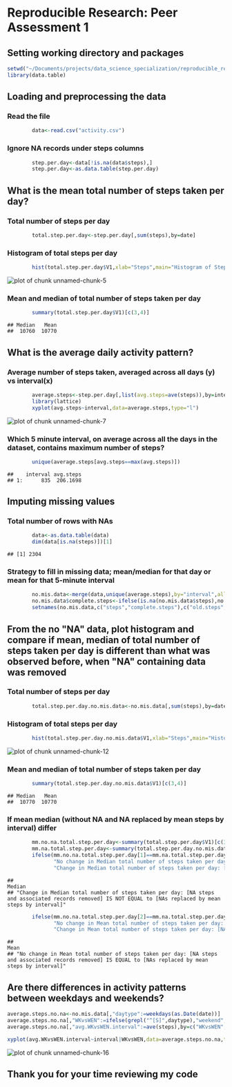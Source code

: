 Reproducible Research: Peer Assessment 1
========================================================

## Setting working directory and packages

```r
setwd("~/Documents/projects/data_science_specialization/reproducible_research/")
library(data.table)
```

## Loading and preprocessing the data
### Read the file

```r
        data<-read.csv("activity.csv")
```
### Ignore NA records under steps columns

```r
        step.per.day<-data[!is.na(data$steps),]
        step.per.day<-as.data.table(step.per.day)
```

## What is the mean total number of steps taken per day?
### Total number of steps per day

```r
        total.step.per.day<-step.per.day[,sum(steps),by=date]
```
### Histogram of total steps per day

```r
        hist(total.step.per.day$V1,xlab="Steps",main="Histogram of Steps per day")
```

![plot of chunk unnamed-chunk-5](figure/unnamed-chunk-5-1.png) 
### Mean and median of total number of steps taken per day

```r
        summary(total.step.per.day$V1)[c(3,4)]        
```

```
## Median   Mean 
##  10760  10770
```

## What is the average daily activity pattern?
### Average number of steps taken, averaged across all days (y) vs interval(x)

```r
        average.steps<-step.per.day[,list(avg.steps=ave(steps)),by=interval]
        library(lattice)
        xyplot(avg.steps~interval,data=average.steps,type="l")
```

![plot of chunk unnamed-chunk-7](figure/unnamed-chunk-7-1.png) 
### Which 5 minute interval, on average across all the days in the dataset, contains maximum number of steps?

```r
        unique(average.steps[avg.steps==max(avg.steps)])
```

```
##    interval avg.steps
## 1:      835  206.1698
```

## Imputing missing values
### Total number of rows with NAs

```r
        data<-as.data.table(data)
        dim(data[is.na(steps)])[1]
```

```
## [1] 2304
```
### Strategy to fill in missing data; mean/median for that day or mean for that 5-minute interval

```r
        no.mis.data<-merge(data,unique(average.steps),by="interval",all.x=T)
        no.mis.data$complete.steps<-ifelse(is.na(no.mis.data$steps),no.mis.data$avg.steps,no.mis.data$steps)
        setnames(no.mis.data,c("steps","complete.steps"),c("old.steps","steps"))        
```
       
## From the no "NA" data, plot histogram and compare if mean, median of total number of steps taken per day is different than what was observed before, when "NA" containing data was removed
### Total number of steps per day

```r
        total.step.per.day.no.mis.data<-no.mis.data[,sum(steps),by=date]
```
### Histogram of total steps per day

```r
        hist(total.step.per.day.no.mis.data$V1,xlab="Steps",main="Histogram of Steps per day; NAs replaced with mean/interval")
```

![plot of chunk unnamed-chunk-12](figure/unnamed-chunk-12-1.png) 
### Mean and median of total number of steps taken per day

```r
        summary(total.step.per.day.no.mis.data$V1)[c(3,4)]
```

```
## Median   Mean 
##  10770  10770
```
### If mean median (without NA and NA replaced by mean steps by interval) differ 

```r
        mm.no.na.total.step.per.day<-summary(total.step.per.day$V1)[c(3,4)]
        mm.na.total.step.per.day<-summary(total.step.per.day.no.mis.data$V1)[c(3,4)]
        ifelse(mm.no.na.total.step.per.day[1]==mm.na.total.step.per.day[1],
               "No change in Median total number of steps taken per day: [NA steps and associated records removed] IS EQUAL to [NAs replaced by mean steps by interval]",
               "Change in Median total number of steps taken per day: [NA steps and associated records removed] IS NOT EQUAL to [NAs replaced by mean steps by interval]")
```

```
##                                                                                                                                                     Median 
## "Change in Median total number of steps taken per day: [NA steps and associated records removed] IS NOT EQUAL to [NAs replaced by mean steps by interval]"
```

```r
        ifelse(mm.no.na.total.step.per.day[2]==mm.na.total.step.per.day[2],
               "No change in Mean total number of steps taken per day: [NA steps and associated records removed] IS EQUAL to [NAs replaced by mean steps by interval]",
               "Change in Mean total number of steps taken per day: [NA steps and associated records removed] IS NOT EQUAL to [NAs replaced by mean steps by interval]")
```

```
##                                                                                                                                                    Mean 
## "No change in Mean total number of steps taken per day: [NA steps and associated records removed] IS EQUAL to [NAs replaced by mean steps by interval]"
```

## Are there differences in activity patterns between weekdays and weekends?

```r
average.steps.no.na<-no.mis.data[,"daytype":=weekdays(as.Date(date))]
average.steps.no.na[,"WKvsWEN":=ifelse(grepl("^[S]",daytype),"weekend","weekday")]
average.steps.no.na[,"avg.WKvsWEN.interval":=ave(steps),by=c("WKvsWEN","interval")]
```

```r
xyplot(avg.WKvsWEN.interval~interval|WKvsWEN,data=average.steps.no.na,type="l",main="Avg. number of steps: by(WKd vs WKend + interval)",ylab="Avg. number of steps",layout=c(1,2))
```

![plot of chunk unnamed-chunk-16](figure/unnamed-chunk-16-1.png) 
## Thank you for your time reviewing my code
